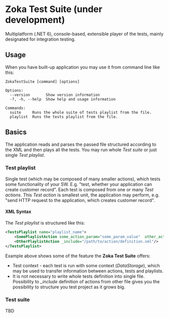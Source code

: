 # Zoka Test Suite (under development)
Multiplatform (.NET 6), console-based, extensible player of the tests, mainly designated for integration testing.
## Usage
When you have built-up application you may use it from command line like this:
```
ZokaTestSuite [command] [options]

Options:
  --version       Show version information
  -?, -h, --help  Show help and usage information

Commands:
  suite     Runs the whole suite of tests playlist from the file.
  playlist  Runs the tests playlist from the file.
```
## Basics
The application reads and parses the passed file structured according to the XML and then plays all the tests.
You may run whole *Test suite* or just single *Test playlist*.
### Test playlist
Single test (which may be composed of many smaller actions), which tests some functionality of your SW. E.g. "test, whether your application can create customer record".
Each test is composed from one or many *Test actions*. This *Test action* is smallest unit, the application may perform, e.g. "send HTTP request to the application, which creates customer record".
#### XML Syntax
The *Test playlist* is structured like this:
```xml
<TestsPlaylist name="playlist_name">
	<SomePlaylistAction some_action_param="some_param_value"  other_action_param="$value_from_context" />
	<OtherPlaylistAction _include="/path/to/action/definition.xml"/>
</TestsPlaylist>
```
Example above shows some of the feature the **Zoka Test Suite** offers:
- Test context - each test is run with some context (*DataStorage*), which may be used to transfer information between actions, tests and playlists.
- It is not necessary to write whole tests definition into single file. Possibility to *_include* definition of actions from other file gives you the possibility to structure you test project as it grows big.
### Test suite
TBD

